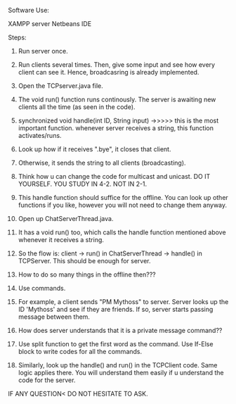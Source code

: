Software Use:

XAMPP server
Netbeans IDE





Steps:

1. Run server once. 
2. Run clients several times. Then, give some input and see how every client can see it. Hence, broadcasring is already implemented.
3. Open the TCPserver.java file.
4. The void run() function runs continously. The server is awaiting new clients all the time (as seen in the code).
5. synchronized void handle(int ID, String input) ->>>>> this is the most important function. whenever server receives a string, this function activates/runs.
6. Look up how if it receives ".bye", it closes that client.
7. Otherwise, it sends the string to all clients (broadcasting).
8. Think how u can change the code for multicast and unicast. DO IT YOURSELF. YOU STUDY IN 4-2. NOT IN 2-1.
9. This handle function should suffice for the offline. You can look up other functions if you like, however you will not need to change them anyway.
10. Open up ChatServerThread.java.
11. It has a void run() too, which calls the handle function mentioned above whenever it receives a string. 
12. So the flow is: client -> run() in ChatServerThread -> handle() in TCPServer. This should be enough for server.

13. How to do so many things in the offline then???
14. Use commands. 
15. For example, a client sends "PM Mythoss" to server. Server looks up the ID 'Mythoss' and see if they are friends. If so, server starts passing message between them.
16. How does server understands that it is a private message command??
17. Use split function to get the first word as the command. Use If-Else block to write codes for all the commands.

18. Similarly, look up the handle() and run() in the TCPClient code. Same logic applies there. You will understand them easily if u understand the code for the server.


IF ANY QUESTION< DO NOT HESITATE TO ASK.